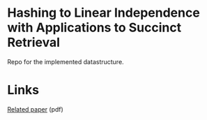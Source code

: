 # Hashing to Linear Independence with Applications to Succinct Retrieval

Repo for the implemented datastructure.

# Links
[Related paper](https://dl.dropboxusercontent.com/u/9021554/papers/Hashing_to_Linear_Independence_with%20Applications_to_Approxiamate_Membership.pdf) (pdf)
